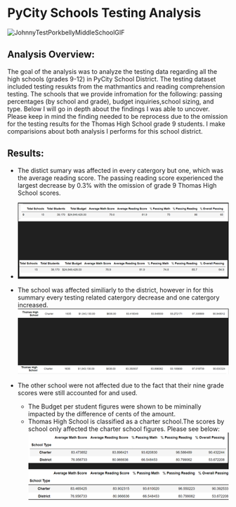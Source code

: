 # PyCity Schools Testing Analysis

![JohnnyTestPorkbellyMiddleSchoolGIF](https://user-images.githubusercontent.com/98368422/162845321-2bbf7c72-cb58-4fb6-a18e-22d12159e419.gif)

## Analysis Overview: 
The goal of the analysis was to analyze the testing data regarding all the high schools (grades 9-12) in PyCity School District. The testing dataset included testing resukts from the mathmantics and reading comprehension testing. The schools that we provide infromation for the following: passing percentages (by school and grade), budget inquiries,school sizing, and type. Below I will go in depth about the findings I was able to  uncover. 
Please keep in mind the finding needed to be reprocess due to the omission for the testing results for the Thomas High School grade 9 students. I make comparisions about both analysis I performs for this school district. 

## Results: 
* The distict sumary was affected in every catergory but one, which was the average reading score. The passing reading score experienced the largest decrease by 0.3% with the omission of grade 9 Thomas High School scores. 
* ![bothdis](https://github.com/ValJohns/School_District_Analysis/blob/main/Resources/bothdissum.png)

* The school was affected similiarly to the district, however in for this summary every testing related catergory decrease and one catergory increased. 
![THSSUM](https://github.com/ValJohns/School_District_Analysis/blob/main/Resources/BOTHTHSSUM.png)

* The other school were not affected due to the fact that their nine grade scores were still accounted for and used. 

    * The Budget per student figures were shown  to be miminally impacted by the difference of cents of the amount.
    * Thomas High School is classified as a charter school.The scores by school only affected the charter school figures.  Please see below: 
    ![TYPE](https://github.com/ValJohns/School_District_Analysis/blob/main/Resources/BOTHTYPE.png)
